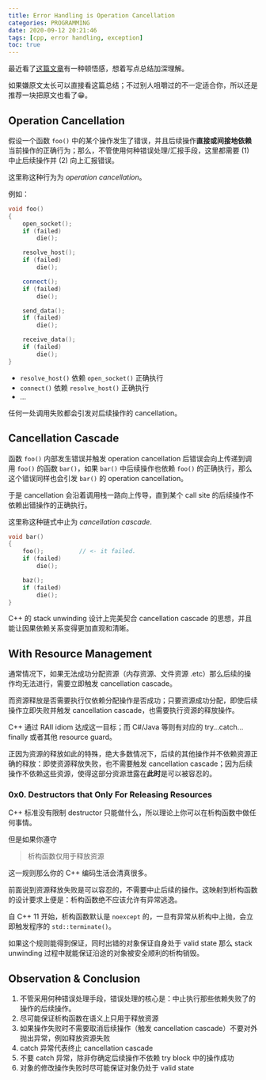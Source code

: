 ```yaml
---
title: Error Handling is Operation Cancellation
categories: PROGRAMMING
date: 2020-09-12 20:21:46
tags: [cpp, error handling, exception]
toc: true
---
```

最近看了[这篇文章](https://akrzemi1.wordpress.com/2019/04/25/handling-errors-is-canceling-operations/)有一种顿悟感，想着写点总结加深理解。

如果嫌原文太长可以直接看这篇总结；不过别人咀嚼过的不一定适合你，所以还是推荐一块把原文也看了😁。

## Operation Cancellation

假设一个函数 `foo()` 中的某个操作发生了错误，并且后续操作**直接或间接地依赖**当前操作的正确行为；那么，不管使用何种错误处理/汇报手段，这里都需要 (1) 中止后续操作并 (2) 向上汇报错误。

这里称这种行为为 *operation cancellation*。
<!-- more -->
例如：

```cpp
void foo()
{
    open_socket();
    if (failed)
        die();

    resolve_host();
    if (failed)
        die();

    connect();
    if (failed)
        die();

    send_data();
    if (failed)
        die();

    receive_data();
    if (failed)
        die();
}
```

- `resolve_host()` 依赖 `open_socket()` 正确执行
- `connect()` 依赖 `resolve_host()` 正确执行
- …

任何一处调用失败都会引发对后续操作的 cancellation。

## Cancellation Cascade

函数 `foo()` 内部发生错误并触发 operation cancellation 后错误会向上传递到调用 `foo()` 的函数 `bar()`，如果 `bar()` 中后续操作也依赖 `foo()` 的正确执行，那么这个错误同样也会引发 `bar()` 的 operation cancellation。

于是 cancellation 会沿着调用栈一路向上传导，直到某个 call site 的后续操作不依赖出错操作的正确执行。

这里称这种链式中止为 *cancellation cascade*.

```cpp
void bar()
{
    foo();          // <- it failed.
    if (failed)
        die();

    baz();
    if (failed)
        die();
}
```

C++ 的 stack unwinding 设计上完美契合 cancellation cascade 的思想，并且能让因果依赖关系变得更加直观和清晰。

## With Resource Management

通常情况下，如果无法成功分配资源（内存资源、文件资源 .etc）那么后续的操作均无法进行，需要立即触发 cancellation cascade。

而资源释放是否需要执行仅依赖分配操作是否成功；只要资源成功分配，即使后续操作立即失败并触发 cancellation cascade，也需要执行资源的释放操作。

C++ 通过 RAII idiom 达成这一目标；而 C#/Java 等则有对应的 try…catch…finally 或者其他 resource guard。

正因为资源的释放如此的特殊，绝大多数情况下，后续的其他操作并不依赖资源正确的释放：即使资源释放失败，也不需要触发 cancellation cascade；因为后续操作不依赖这些资源，使得这部分资源泄露在**此时**是可以被容忍的。

### 0x0. Destructors that Only For Releasing Resources

C++ 标准没有限制 destructor 只能做什么，所以理论上你可以在析构函数中做任何事情。

但是如果你遵守

> 析构函数仅用于释放资源

这一规则那么你的 C++ 编码生活会清真很多。

前面说到资源释放失败是可以容忍的，不需要中止后续的操作。这映射到析构函数的设计要求上便是：析构函数绝不应该允许有异常逃逸。

自 C++ 11 开始，析构函数默认是 `noexcept` 的，一旦有异常从析构中上抛，会立即触发程序的 `std::terminate()`。

如果这个规则能得到保证，同时出错的对象保证自身处于 valid state 那么 stack unwinding 过程中就能保证沿途的对象被安全顺利的析构销毁。

## Observation & Conclusion

1. 不管采用何种错误处理手段，错误处理的核心是：中止执行那些依赖失败了的操作的后续操作。
2. 尽可能保证析构函数在语义上只用于释放资源
3. 如果操作失败时不需要取消后续操作（触发 cancellation cascade）不要对外抛出异常，例如释放资源失败
4. catch 异常代表终止 cancellation cascade
5. 不要 catch 异常，除非你确定后续操作不依赖 try block 中的操作成功
6. 对象的修改操作失败时尽可能保证对象仍处于 valid state